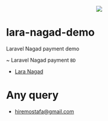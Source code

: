 <p align="center" ><img src="https://raw.githubusercontent.com/code4mk/lara-nagad/master/nagad%20payment.png"></p>


# lara-nagad-demo
 Laravel Nagad payment demo

~ Laravel Nagad payment `BD`



* [Lara Nagad](https://github.com/code4mk/lara-nagad)

# Any query

* hiremostafa@gmail.com
